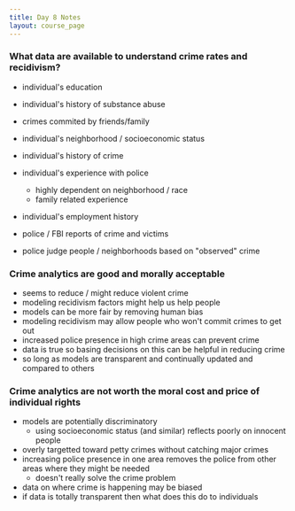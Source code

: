 ```yaml
---
title: Day 8 Notes
layout: course_page
---
```


### What data are available to understand crime rates and recidivism?
- individual's education
- individual's history of substance abuse
- crimes commited by friends/family
- individual's neighborhood / socioeconomic status
- individual's history of crime
- individual's experience with police
  - highly dependent on neighborhood / race
  - family related experience
- individual's employment history

- police / FBI reports of crime and victims
- police judge people / neighborhoods based on "observed" crime

### Crime analytics are good and morally acceptable
- seems to reduce / might reduce violent crime
- modeling recidivism factors might help us help people
- models can be more fair by removing human bias
- modeling recidivism may allow people who won't commit crimes to get out
- increased police presence in high crime areas can prevent crime
- data is true so basing decisions on this can be helpful in reducing crime
- so long as models are transparent and continually updated and compared to others

### Crime analytics are not worth the moral cost and price of individual rights
- models are potentially discriminatory 
  - using socioeconomic status (and similar) reflects poorly on innocent people
- overly targetted toward petty crimes without catching major crimes
- increasing police presence in one area removes the police from other areas where they might be needed
  - doesn't really solve the crime problem
- data on where crime is happening may be biased
- if data is totally transparent then what does this do to individuals
